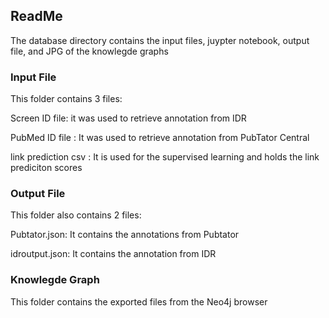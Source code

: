 ## ReadMe
The database directory contains the input files, juypter notebook, output file, and JPG of the knowlegde graphs

### Input File

This folder contains 3 files:

Screen ID file: it was used to retrieve annotation from IDR

PubMed ID file : It was used to retrieve annotation from PubTator Central

link prediction csv : It is used for the supervised learning and holds the link prediciton scores

### Output File

This folder also contains 2 files:

Pubtator.json: It contains the annotations from Pubtator

idroutput.json: It contains the annotation from IDR

### Knowlegde Graph

This folder contains the exported files from the Neo4j browser





